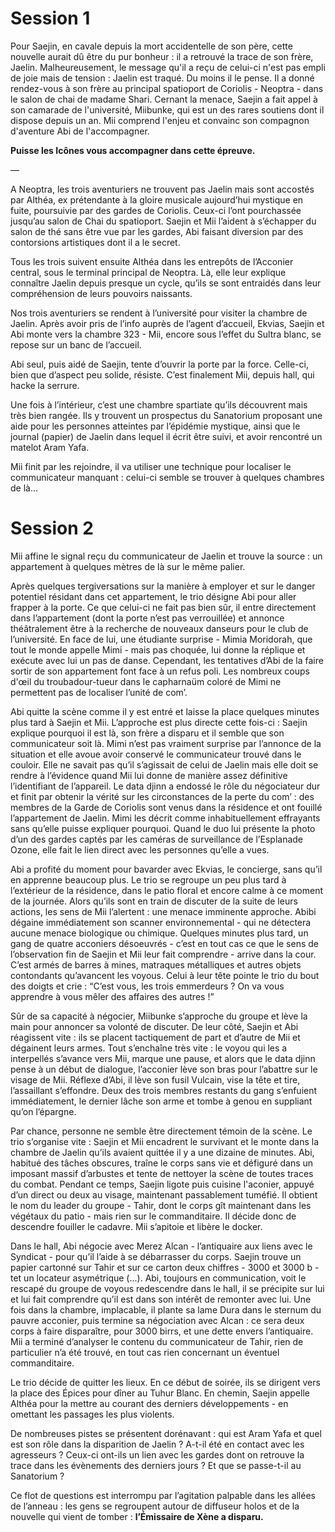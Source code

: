# Session 1

Pour Saejin, en cavale depuis la mort accidentelle de son père, cette nouvelle aurait dû être du pur bonheur : il a retrouvé la trace de son frère, Jaelin.
Malheureusement, le message qu'il a reçu de celui-ci n'est pas empli de joie mais de tension : Jaelin est traqué. Du moins il le pense.
Il a donné rendez-vous à son frère au principal spatioport de Coriolis - Neoptra - dans le salon de chai de madame Shari.
Cernant la menace, Saejin a fait appel à son camarade de l'université, Miibunke, qui est un des rares soutiens dont il dispose depuis un an.
Mii comprend l'enjeu et convainc son compagnon d'aventure Abi de l'accompagner.

__Puisse les Icônes vous accompagner dans cette épreuve.__

—

A Neoptra, les trois aventuriers ne trouvent pas Jaelin mais sont accostés par Althéa, ex prétendante à la gloire musicale aujourd’hui mystique en fuite, poursuivie par des gardes de Coriolis. Ceux-ci l’ont pourchassée jusqu’au salon de Chai du spatioport. Saejin et Mii l’aident à s’échapper du salon de thé sans être vue par les gardes, Abi faisant diversion par des contorsions artistiques dont il a le secret.

Tous les trois suivent ensuite Althéa dans les entrepôts de l’Acconier central, sous le terminal principal de Neoptra. Là, elle leur explique connaître Jaelin depuis presque un cycle, qu’ils se sont entraidés dans leur compréhension de leurs pouvoirs naissants.

Nos trois aventuriers se rendent à l’université pour visiter la chambre de Jaelin. Après avoir pris de l’info auprès de l’agent d’accueil, Ekvias, Saejin et Abi monte vers la chambre 323 -  Mii, encore sous l’effet du Sultra blanc, se repose sur un banc de l’accueil.

Abi seul, puis aidé de Saejin, tente d’ouvrir la porte par la force. Celle-ci, bien que d’aspect peu solide, résiste. C’est finalement Mii, depuis hall, qui hacke la serrure.

Une fois à l’intérieur, c’est une chambre spartiate qu’ils découvrent mais très bien rangée. Ils y trouvent un prospectus du Sanatorium proposant une aide pour les personnes atteintes par l’épidémie mystique, ainsi que le journal (papier) de Jaelin dans lequel il écrit être suivi, et avoir rencontré un matelot Aram Yafa.

Mii finit par les rejoindre, il va utiliser une technique pour localiser le communicateur manquant : celui-ci semble se trouver à quelques chambres de là…


# Session 2

Mii affine le signal reçu du communicateur de Jaelin et trouve la source : un appartement à quelques mètres de là sur le même palier.

Après quelques tergiversations sur la manière à employer et sur le danger potentiel résidant dans cet appartement, le trio désigne Abi pour aller frapper à la porte. Ce que celui-ci ne fait pas bien sûr, il entre directement dans l’appartement (dont la porte n’est pas verrouillée) et annonce théâtralement être à la recherche de nouveaux danseurs pour le club de l’université. En face de lui, une étudiante surprise - Mimia Moridorah, que tout le monde appelle Mimi - mais pas choquée, lui donne la réplique et exécute avec lui un pas de danse. Cependant, les tentatives d’Abi de la faire sortir de son appartement font face à un refus poli. Les nombreux coups d'œil du troubadour-tueur dans le capharnaüm coloré de Mimi ne permettent pas de localiser l’unité de com’.

Abi quitte la scène comme il y est entré et laisse la place quelques minutes plus tard à Saejin et Mii. L’approche est plus directe cette fois-ci : Saejin explique pourquoi il est là, son frère a disparu et il semble que son communicateur soit là. Mimi n’est pas vraiment surprise par l’annonce de la situation et elle avoue avoir conservé le communicateur trouvé dans le couloir.  Elle ne savait pas qu’il s’agissait de celui de Jaelin mais elle doit se rendre à l’évidence quand Mii lui donne de manière assez définitive l’identifiant de l’appareil. Le data djinn a endossé le rôle du négociateur dur et finit par obtenir la vérité sur les circonstances de la perte du com’ : des membres de la Garde de Coriolis sont venus dans la résidence et ont fouillé l’appartement de Jaelin. Mimi les décrit comme inhabituellement effrayants sans qu’elle puisse expliquer pourquoi. Quand le duo lui présente la photo d’un des gardes captés par les caméras de surveillance de l’Esplanade Ozone, elle fait le lien direct avec les personnes qu’elle a vues.

Abi a profité du moment pour bavarder avec Ekvias, le concierge, sans qu’il en apprenne beaucoup plus. Le trio se regroupe un peu plus tard à l’extérieur de la résidence, dans le patio floral et encore calme à ce moment de la journée. Alors qu’ils sont en train de discuter de la suite de leurs actions, les sens de Mii l’alertent : une menace imminente approche. Abibi dégaine immédiatement son scanner environnemental - qui ne détectera aucune menace biologique ou chimique. Quelques minutes plus tard, un gang de quatre acconiers désoeuvrés - c’est en tout cas ce que le sens de l’observation fin de Saejin et Mii leur fait comprendre - arrive dans la cour. C’est armés de barres à mines, matraques métalliques et autres objets contondants qu’avancent les voyous. Celui à leur tête pointe le trio du bout des doigts et crie : “C’est vous, les trois emmerdeurs ? On va vous apprendre à vous mêler des affaires des autres !”

Sûr de sa capacité à négocier, Miibunke s’approche du groupe et lève la main pour annoncer sa volonté de discuter. De leur côté, Saejin et Abi réagissent vite : ils se placent tactiquement de part et d’autre de Mii et dégainent leurs armes. Tout s’enchaîne très vite : le voyou qui les a interpellés s’avance vers Mii, marque une pause, et alors que le data djinn pense à un début de dialogue, l’acconier lève son bras pour l’abattre sur le visage de Mii. Réflexe d’Abi, il lève son fusil Vulcain, vise la tête et tire, l’assaillant s’effondre. Deux des trois membres restants du gang s’enfuient immédiatement, le dernier lâche son arme et tombe à genou en suppliant qu’on l’épargne.

Par chance, personne ne semble être directement témoin de la scène. Le trio s’organise vite : Saejin et Mii encadrent le survivant et le monte dans la chambre de Jaelin qu’ils avaient quittée il y a une dizaine de minutes. Abi, habitué des tâches obscures, traîne le corps sans vie et défiguré dans un imposant massif d’arbustes et tente de nettoyer la scène de toutes traces du combat. Pendant ce temps, Saejin ligote puis cuisine l'aconier, appuyé d’un direct ou deux au visage, maintenant passablement tuméfié. Il obtient le nom du leader du groupe - Tahir, dont le corps gît maintenant dans les végétaux du patio - mais rien sur le commanditaire. Il décide donc de descendre fouiller le cadavre. Mii s’apitoie et libère le docker. 

Dans le hall, Abi négocie avec Merez Alcan - l’antiquaire aux liens avec le Syndicat - pour qu’il l’aide à se débarrasser du corps. Saejin trouve un papier cartonné sur Tahir et sur ce carton deux chiffres - 3000 et 3000 b - tet un locateur asymétrique (...). Abi, toujours en communication, voit le rescapé du groupe de voyous redescendre dans le hall, il se précipite sur lui et lui fait comprendre qu’il est dans son intérêt de remonter avec lui. Une fois dans la chambre, implacable, il plante sa lame Dura dans le sternum du pauvre acconier, puis termine sa négociation avec Alcan : ce sera deux corps à faire disparaître, pour 3000 birrs, et une dette envers l’antiquaire. Mii a terminé d’analyser le contenu du communicateur de Tahir, rien de particulier n’a été trouvé, en tout cas rien concernant un éventuel commanditaire. 

Le trio décide de quitter les lieux. En ce début de soirée, ils se dirigent vers la place des Épices pour dîner au Tuhur Blanc. En chemin, Saejin appelle Althéa pour la mettre au courant des derniers développements - en omettant les passages les plus violents.

De nombreuses pistes se présentent dorénavant : qui est Aram Yafa et quel est son rôle dans la disparition de Jaelin ? A-t-il été en contact avec les agresseurs ? Ceux-ci ont-ils un lien avec les gardes dont on retrouve la trace dans les évènements des derniers jours ? Et que se passe-t-il au Sanatorium ?

Ce flot de questions est interrompu par l’agitation palpable dans les allées de l’anneau : les gens se regroupent autour de diffuseur holos et de la nouvelle qui vient de tomber : __l’Émissaire de Xène a disparu.__
